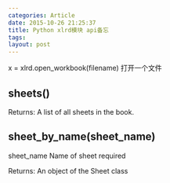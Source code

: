```yaml
---
categories: Article
date: 2015-10-26 21:25:37
title: Python xlrd模块 api备忘
tags: 
layout: post
---
```


x = xlrd.open_workbook(filename)
打开一个文件

 ## sheets() ## 
Returns:
A list of all sheets in the book.

 ## sheet_by_name(sheet_name) ## 
sheet_name
Name of sheet required

Returns:
An object of the Sheet class



